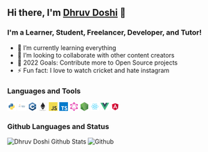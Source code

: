 ## Hi there, I'm [Dhruv Doshi][website] 👋

### I'm a Learner, Student, Freelancer, Developer, and Tutor!
- 🌱 I’m currently learning everything
- 👯 I’m looking to collaborate with other content creators
- 🥅 2022 Goals: Contribute more to Open Source projects
- ⚡ Fun fact: I love to watch cricket and hate instagram

### Languages and Tools
<p float ="left">
    <img height="20" src="https://raw.githubusercontent.com/github/explore/80688e429a7d4ef2fca1e82350fe8e3517d3494d/topics/python/python.png">
    <img height="20" src="https://raw.githubusercontent.com/github/explore/80688e429a7d4ef2fca1e82350fe8e3517d3494d/topics/java/java.png">
    <img height="20" src="https://raw.githubusercontent.com/github/explore/180320cffc25f4ed1bbdfd33d4db3a66eeeeb358/topics/cpp/cpp.png">
    <img height="20" src="https://raw.githubusercontent.com/github/explore/80688e429a7d4ef2fca1e82350fe8e3517d3494d/topics/ethereum/ethereum.png">
    <img height="20" src="https://raw.githubusercontent.com/github/explore/80688e429a7d4ef2fca1e82350fe8e3517d3494d/topics/javascript/javascript.png">
    <img height="20" src="https://raw.githubusercontent.com/github/explore/80688e429a7d4ef2fca1e82350fe8e3517d3494d/topics/typescript/typescript.png">
    <img height="20" src="https://raw.githubusercontent.com/github/explore/5c058a388828bb5fde0bcafd4bc867b5bb3f26f3/topics/graphql/graphql.png">
    <img height="20" src="https://raw.githubusercontent.com/github/explore/80688e429a7d4ef2fca1e82350fe8e3517d3494d/topics/nodejs/nodejs.png">    
    <img height="20" src="https://raw.githubusercontent.com/github/explore/80688e429a7d4ef2fca1e82350fe8e3517d3494d/topics/react/react.png">
    <img height="20" src="https://raw.githubusercontent.com/github/explore/80688e429a7d4ef2fca1e82350fe8e3517d3494d/topics/vue/vue.png">
    <img height="20" src="https://raw.githubusercontent.com/github/explore/80688e429a7d4ef2fca1e82350fe8e3517d3494d/topics/angular/angular.png">
</p>

### Github Languages and Status

<p float ="left">
    <img alt="Dhruv Doshi Github Stats" src="https://github-readme-stats.vercel.app/api/top-langs/?username=DhruvDoshi&layout=compact&theme=dracula&langs_count=8&hide_border=true" color="black" width="40%"/><!-- .element height="50%" width="50%" -->
    <img alt="Github" src="https://github-readme-stats.vercel.app/api?username=DhruvDoshi&show_icons=true&hide_border=true&theme=dracula&show_icons=true&count_private=true" color="black" width="55%"/>
</p>

<!-- 
### Connect with me:

[<img align="left" alt="dhruvdoshi.github.io" width="22px" src="https://raw.githubusercontent.com/iconic/open-iconic/master/svg/globe.svg" />][website]
[<img align="left" alt="DhruvDoshi | YouTube" width="22px" src="https://cdn.jsdelivr.net/npm/simple-icons@v3/icons/youtube.svg" />][youtube]
[<img align="left" alt="DhruvDoshi | Twitter" width="22px" src="https://cdn.jsdelivr.net/npm/simple-icons@v3/icons/twitter.svg" />][twitter]
[<img align="left" alt="DhruvDoshi | LinkedIn" width="22px" src="https://cdn.jsdelivr.net/npm/simple-icons@v3/icons/linkedin.svg" />][linkedin] -->

[website]: https://dhruvdoshi.github.io
[twitter]: https://twitter.com/dhruv25071999
[youtube]: https://www.youtube.com/channel/UC6WDZo0Eleak3VGdi8kSR1Q
[linkedin]: https://linkedin.com/in/dhruvdoshi25071999/
[webdevplaylist]: https://www.youtube.com/playlist?list=PLkwxH9e_vrAJ0WbEsFA9W3I1W-g_BTsbt
[jsplaylist]: https://www.youtube.com/playlist?list=PLkwxH9e_vrALRJKu7wfXby3MKeflhTu6B
[cssplaylist]: https://www.youtube.com/playlist?list=PLkwxH9e_vrALSdvZuEh6gqQdmDoDIoqz4
[reactplaylist]: https://www.youtube.com/playlist?list=PLkwxH9e_vrAK4TdffpxKY3QGyHCpxFcQ0
